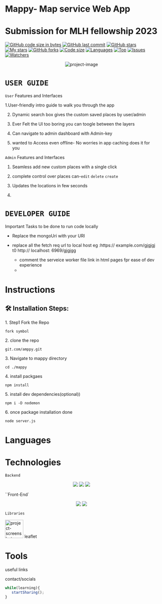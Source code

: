 # Mappy- Map service Web App
# Submission for MLH fellowship 2023

[![GitHub code size in bytes](https://img.shields.io/github/languages/code-size/Chay009/mappy?logo=github&style=for-the-badge)](https://github.com/Chay009/) 
[![GitHub last commit](https://img.shields.io/github/last-commit/Chay009/mappy?style=for-the-badge&logo=git)](https://github.com/Chay009/) 
[![GitHub stars](https://img.shields.io/github/stars/Chay009/mappy?style=for-the-badge)](https://github.com/Chay009/mappy/stargazers) 
[![My stars](https://img.shields.io/github/stars/Chay009?affiliations=OWNER%2CCOLLABORATOR&style=for-the-badge&label=My%20stars)](https://github.com/Chay009/mappy/stargazers) 
[![GitHub forks](https://img.shields.io/github/forks/Chay009/mappy?style=for-the-badge&logo=git)](https://github.com/Chay009/mappy/network)
[![Code size](https://img.shields.io/github/languages/code-size/Chay009/mappy?style=for-the-badge)](https://github.com/Chay009/mappy)
[![Languages](https://img.shields.io/github/languages/count/Chay009/mappy?style=for-the-badge)](https://github.com/Chay009/mappy)
[![Top](https://img.shields.io/github/languages/top/Chay009/mappy?style=for-the-badge&label=Top%20Languages)](https://github.com/Chay009/mappy)
[![Issues](https://img.shields.io/github/issues/Chay009/mappy?style=for-the-badge&label=Issues)](https://github.com/Chay009/mappy)
[![Watchers](	https://img.shields.io/github/watchers/Chay009/mappy?label=Watch&style=for-the-badge)](https://github.com/Chay009/mappy/) 


<p align="center"><img src="https://socialify.git.ci/Chay009/mappy/image?description=1&amp;descriptionEditable=Mappy-%20Discover%2C%20Navigate%2C%20and%20Explore%3A%20Your%20Personal%20Guide%20to%20New%20Places!%0A&amp;font=Jost&amp;forks=1&amp;issues=1&amp;language=1&amp;name=1&amp;owner=1&amp;pattern=Circuit%20Board&amp;pulls=1&amp;stargazers=1&amp;theme=Dark" alt="project-image"></p>



# `USER GUIDE`

 `User`  Features and Interfaces

1.User-friendly  intro guide to walk you through the app

2. Dynamic search box gives the custom saved places by user/admin

3. Ever Felt the UI too boring you can toogle between the layers

4. Can navigate to admin dashboard with Admin-key

5. wanted to Access even offline- No worries in app caching does it for you

 `Admin`  Features and Interfaces

1. Seamless add new custom places with a single click

2. complete control over places can-`edit` `delete` `create`

3. Updates the locations in few seconds

4. 




# `DEVELOPER GUIDE`

 Important Tasks to be done to run code locally

 - Replace the mongoUri with your URI
 - replace all the fetch req url to local host
eg :https:// example.com/gjgjgj t0 http:// localhost: 6969/gjgjgg

   - comment the serveice worker file link in html pages fpr ease of dev experience
   - 

# Instructions

<h2>🛠️ Installation Steps:</h2>

<p>1. Step1 Fork the Repo</p>

```
fork symbol
```


<p>2. clone the repo</p>

```
git.com/amppy.git
```

<p>3. Navigate to mappy directory</p>

```
cd ./mappy
```

<p>4. install packgaes</p>

```
npm install
```

<p>5. install dev dependencies(optional))</p>

```
npm i -D nodemon
```

<p>6. once package installation done</p>

```
node server.js
```






# Languages

# Technologies
 `Backend`
<p align="center">
<img src="https://img.shields.io/badge/node.js-6DA55F?style=for-the-badge&logo=node.js&logoColor=white">
<img src="https://img.shields.io/badge/express.js-%23404d59.svg?style=for-the-badge&logo=express&logoColor=%2361DAFB">
<img src="https://img.shields.io/badge/MongoDB-%234ea94b.svg?style=for-the-badge&logo=mongodb&logoColor=white">



</p>


``Front-End`

<p align="center">


<img src="https://img.shields.io/badge/html5-%23E34F26.svg?style=for-the-badge&logo=html5&logoColor=white">
<img src="https://img.shields.io/badge/javascript-%23323330.svg?style=for-the-badge&logo=javascript&logoColor=%23F7DF1E">
</p>


`Libraries`
  
<img src="https://avatars.githubusercontent.com/u/2854298?s=200&amp;v=4" alt="project-screenshot" width="60" height="60/"> leaflet


# Tools

   
useful links 

contact/socials



```js
while(learning){
   startSharing();
}
```


